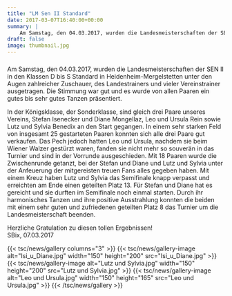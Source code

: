 ```yaml
---
title: "LM Sen II Standard"
date: 2017-03-07T16:40:00+00:00
summary: |
    Am Samstag, den 04.03.2017, wurden die Landesmeisterschaften der SEN II in den Klassen D bis S Standard in Heidenheim-Mergelstetten unter den Augen zahlreicher Zuschauer, des Landestrainers und vieler Vereinstrainer ausgetragen. Die Stimmung war gut und es wurde von allen Paaren ein gutes bis sehr gutes Tanzen präsentiert.
draft: false
image: thumbnail.jpg
---
```


### 

Am Samstag, den 04.03.2017, wurden die Landesmeisterschaften der SEN II in den Klassen D bis S Standard in Heidenheim-Mergelstetten unter den Augen zahlreicher Zuschauer, des Landestrainers und vieler Vereinstrainer ausgetragen. Die Stimmung war gut und es wurde von allen Paaren ein gutes bis sehr gutes Tanzen präsentiert.

In der Königsklasse, der Sonderklasse, sind gleich drei Paare unseres Vereins, Stefan Isenecker und Diane Mongellaz, Leo und Ursula Rein sowie Lutz und Sylvia Benedix an den Start gegangen. In einem sehr starken Feld von insgesamt 25 gestarteten Paaren konnten sich alle drei Paare gut verkaufen. Das Pech jedoch hatten Leo und Ursula, nachdem sie beim Wiener Walzer gestürzt waren, fanden sie nicht mehr so souverän in das Turnier und sind in der Vorrunde ausgeschieden. Mit 18 Paaren wurde die Zwischenrunde getanzt, bei der Stefan und Diane und Lutz und Sylvia unter der Anfeuerung der mitgereisten treuen Fans alles gegeben haben. Mit einem Kreuz haben Lutz und Sylvia das Semifinale knapp verpasst und erreichten am Ende einen geteilten Platz 13. Für Stefan und Diane hat es gereicht und sie durften im Semifinale noch einmal starten. Durch ihr harmonisches Tanzen und ihre positive Ausstrahlung konnten die beiden mit einem sehr guten und zufriedenen geteilten Platz 8 das Turnier um die Landesmeisterschaft beenden.

Herzliche Gratulation zu diesen tollen Ergebnissen!  
SBix, 07.03.2017

{{< tsc/news/gallery columns="3" >}}
  {{< tsc/news/gallery-image alt="Isi_u_Diane.jpg" width="150" height="200" src="Isi_u_Diane.jpg" >}}
  {{< tsc/news/gallery-image alt="Lutz und Sylvia.jpg" width="150" height="200" src="Lutz und Sylvia.jpg" >}}
  {{< tsc/news/gallery-image alt="Leo und Ursula.jpg" width="150" height="165" src="Leo und Ursula.jpg" >}}
{{< /tsc/news/gallery >}}



